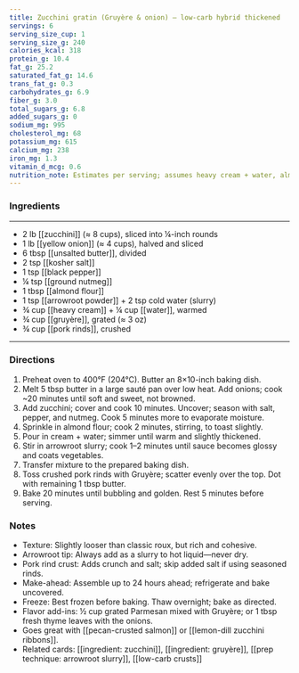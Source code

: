 ```yaml
---
title: Zucchini gratin (Gruyère & onion) — low-carb hybrid thickened
servings: 6
serving_size_cup: 1
serving_size_g: 240
calories_kcal: 318
protein_g: 10.4
fat_g: 25.2
saturated_fat_g: 14.6
trans_fat_g: 0.3
carbohydrates_g: 6.9
fiber_g: 3.0
total_sugars_g: 6.8
added_sugars_g: 0
sodium_mg: 995
cholesterol_mg: 68
potassium_mg: 615
calcium_mg: 238
iron_mg: 1.3
vitamin_d_mcg: 0.6
nutrition_note: Estimates per serving; assumes heavy cream + water, almond flour roux, arrowroot slurry, and pork rind crust.
---
```


### Ingredients
---
- 2 lb [[zucchini]] (≈ 8 cups), sliced into ¼-inch rounds
- 1 lb [[yellow onion]] (≈ 4 cups), halved and sliced
- 6 tbsp [[unsalted butter]], divided
- 2 tsp [[kosher salt]]
- 1 tsp [[black pepper]]
- ¼ tsp [[ground nutmeg]]
- 1 tbsp [[almond flour]]
- 1 tsp [[arrowroot powder]] + 2 tsp cold water (slurry)
- ¾ cup [[heavy cream]] + ¼ cup [[water]], warmed
- ¾ cup [[gruyère]], grated (≈ 3 oz)
- ¾ cup [[pork rinds]], crushed
---

### Directions
1. Preheat oven to 400°F (204°C). Butter an 8×10-inch baking dish.
2. Melt 5 tbsp butter in a large sauté pan over low heat. Add onions; cook ~20 minutes until soft and sweet, not browned.
3. Add zucchini; cover and cook 10 minutes. Uncover; season with salt, pepper, and nutmeg. Cook 5 minutes more to evaporate moisture.
4. Sprinkle in almond flour; cook 2 minutes, stirring, to toast slightly.
5. Pour in cream + water; simmer until warm and slightly thickened.
6. Stir in arrowroot slurry; cook 1–2 minutes until sauce becomes glossy and coats vegetables.
7. Transfer mixture to the prepared baking dish.
8. Toss crushed pork rinds with Gruyère; scatter evenly over the top. Dot with remaining 1 tbsp butter.
9. Bake 20 minutes until bubbling and golden. Rest 5 minutes before serving.

### Notes
- Texture: Slightly looser than classic roux, but rich and cohesive.
- Arrowroot tip: Always add as a slurry to hot liquid—never dry.
- Pork rind crust: Adds crunch and salt; skip added salt if using seasoned rinds.
- Make-ahead: Assemble up to 24 hours ahead; refrigerate and bake uncovered.
- Freeze: Best frozen before baking. Thaw overnight; bake as directed.
- Flavor add-ins: ½ cup grated Parmesan mixed with Gruyère; or 1 tbsp fresh thyme leaves with the onions.
- Goes great with [[pecan-crusted salmon]] or [[lemon-dill zucchini ribbons]].
- Related cards: [[ingredient: zucchini]], [[ingredient: gruyère]], [[prep technique: arrowroot slurry]], [[low-carb crusts]]